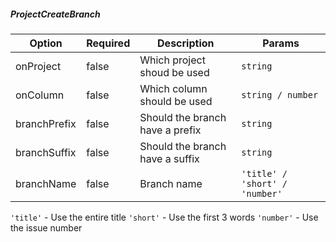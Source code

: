 <!-- @format -->

##### ProjectCreateBranch

| Option       | Required | Description                     | Params                         |
| ------------ | -------- | ------------------------------- | ------------------------------ |
| onProject    | false    | Which project shoud be used     | `string`                       |
| onColumn     | false    | Which column should be used     | `string / number`              |
| branchPrefix | false    | Should the branch have a prefix | `string`                       |
| branchSuffix | false    | Should the branch have a suffix | `string`                       |
| branchName   | false    | Branch name                     | `'title' / 'short' / 'number'` |

`'title'` - Use the entire title
`'short'` - Use the first 3 words
`'number'` - Use the issue number
